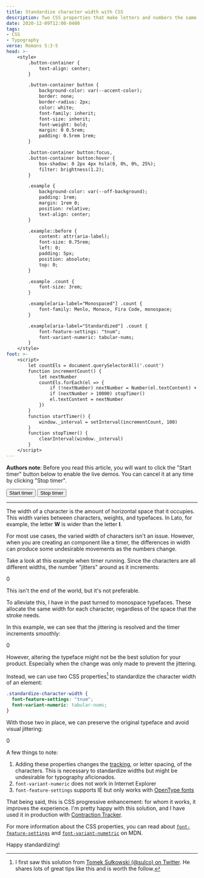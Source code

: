 ```yaml
---
title: Standardize character width with CSS
description: Two CSS properties that make letters and numbers the same width.
date: 2020-12-09T12:00-0400
tags:
- CSS
- Typography
verse: Romans 5:3-5
head: >-
    <style>
        .button-container {
            text-align: center;
        }

        .button-container button {
            background-color: var(--accent-color);
            border: none;
            border-radius: 2px;
            color: white;
            font-family: inherit;
            font-size: inherit;
            font-weight: bold;
            margin: 0 0.5rem;
            padding: 0.5rem 1rem;
        }

        .button-container button:focus,
        .button-container button:hover {
            box-shadow: 0 2px 4px hsla(0, 0%, 0%, 25%);
            filter: brightness(1.2);
        }

        .example {
            background-color: var(--off-background);
            padding: 1rem;
            margin: 1rem 0;
            position: relative;
            text-align: center;
        }

        .example::before {
            content: attr(aria-label);
            font-size: 0.75rem;
            left: 0;
            padding: 5px;
            position: absolute;
            top: 0;
        }

        .example .count {
            font-size: 3rem;
        }

        .example[aria-label="Monospaced"] .count {
            font-family: Menlo, Monaco, Fira Code, monospace;
        }

        .example[aria-label="Standardized"] .count {
            font-feature-settings: "tnum";
            font-variant-numeric: tabular-nums;
        }
    </style>
foot: >-
    <script>
        let countEls = document.querySelectorAll('.count')
        function incrementCount() {
            let nextNumber
            countEls.forEach(el => {
                if (!nextNumber) nextNumber = Number(el.textContent) + 1
                if (nextNumber > 10000) stopTimer() 
                el.textContent = nextNumber
            })
        }
        function startTimer() {
            window._interval = setInterval(incrementCount, 100)
        }
        function stopTimer() {
            clearInterval(window._interval)
        }
    </script>
---
```


**Authors note**: Before you read this article, you will want to click the
"Start timer" button below to enable the live demos. You can cancel it at any
time by clicking "Stop timer".

<div class="button-container">
    <button onclick="startTimer()">Start timer</button>
    <button onclick="stopTimer()">Stop timer</button>
</div>

---

The width of a character is the amount of horizontal space that it occupies.
This width varies between characters, weights, and typefaces. In Lato, for
example, the letter **W** is wider than the letter **I**.

For most use cases, the varied width of characters isn't an issue. However, when
you are creating an component like a timer, the differences in width can produce
some undesirable movements as the numbers change.

Take a look at this example when timer running. Since the characters are all
different widths, the number "jitters" around as it increments:

<div aria-label="Default" class="example">
    <span class="count">0</span>
</div>

This isn't the end of the world, but it's not preferable.

To alleviate this, I have in the past turned to monospace typefaces. These
allocate the same width for each character, regardless of the space that the
stroke needs.

In this example, we can see that the jittering is resolved and the timer
increments smoothly:

<div aria-label="Monospaced" class="example">
    <span class="count">0</span>
</div>

However, altering the typeface might not be the best solution for your product.
Especially when the change was only made to prevent the jittering.

Instead, we can use two CSS properties[^1] to standardize the character width of
an element:

```css
.standardize-character-width {
  font-feature-settings: "tnum";
  font-variant-numeric: tabular-nums;
}
```

With those two in place, we can preserve the original typeface and avoid visual
jittering:

<div aria-label="Standardized" class="example">
    <span class="count">0</span>
</div>

A few things to note:

1. Adding these properties changes the
   [tracking](https://en.wikipedia.org/wiki/Letter-spacing), or letter spacing,
   of the characters. This is necessary to standardize widths but might be
   undesirable for typography aficionados.
2. `font-variant-numeric` does not work in Internet Explorer
3. `font-feature-settings` supports IE but only works with
   [OpenType fonts](https://en.wikipedia.org/wiki/OpenType)

That being said, this is CSS progressive enhancement: for whom it works, it
improves the experience. I'm pretty happy with this solution, and I have used it
in production with
[Contraction Tracker](https://seanmcp.github.io/contractions).

For more information about the CSS properties, you can read about
[`font-feature-settings`](https://developer.mozilla.org/en-US/docs/Web/CSS/font-feature-settings)
and
[`font-variant-numetric`](https://developer.mozilla.org/en-US/docs/Web/CSS/font-variant-numeric)
on MDN.

Happy standardizing!

[^1]:
    I first saw this solution from
    [Tomek Sułkowski (@sulco) on Twitter](https://twitter.com/sulco/status/1293862293139337217).
    He shares lots of great tips like this and is worth the follow.
